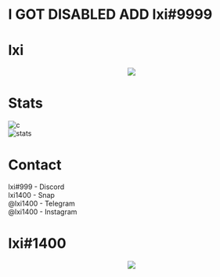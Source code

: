 # I GOT DISABLED ADD lxi#9999

# lxi

<p align="center">
  <a href="https://github.com/lxi1400">
    <img src="https://discord.c99.nl/widget/theme-4/851156718346960978.png"/>
     </a>
</p>

# Stats
![c](https://github-readme-stats.vercel.app/api/top-langs/?username=lxi1400&layout=compact&theme=dark) 
</br>
![stats](https://github-readme-stats.vercel.app/api?username=lxi1400&show_icons=true&theme=dark)

# Contact
lxi#999 - Discord </br>
lxi1400 - Snap </br>
@lxi1400 - Telegram </br>
@lxi1400 - Instagram </br>

# lxi#1400
<p align="center">
  <a href="https://github.com/lxi1400">
    <img src="https://data.whicdn.com/images/353981537/original.gif"/>
     </a>
</p>
